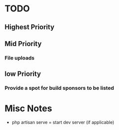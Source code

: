 # TODO

## Highest Priority


## Mid Priority

### File uploads




## low Priority

### Provide a spot for build sponsors to be listed 




# Misc Notes

* php artisan serve = start dev server (if applicable)
